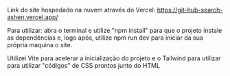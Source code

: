 Link do site hospedado na nuvem através do Vercel: https://git-hub-search-ashen.vercel.app/

Para utilizar: abra o terminal e utilize "npm install" para que o projeto instale as dependências e, logo após, utilize npm run dev para iniciar da sua própria maquina o site.

Utilizei Vite para acelerar a inicialização do projeto e o Tailwind para utilizar para utilizar "códigos" de CSS prontos junto do HTML
